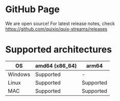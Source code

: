 # GitHub Page
We are open source! For latest release notes, check https://github.com/quixio/quix-streams/releases

# Supported architectures

|  OS     | amd64 (x86_64) | arm64      |
|---------|----------------|------------|
| Windows | Supported      | -          |
| Linux   | Supported      | Supported  |
| MAC     | Supported      | Supported  |

